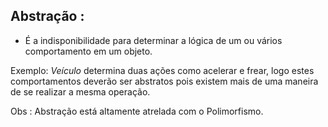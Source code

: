## Abstração :

- É a indisponibilidade para determinar a lógica de um ou vários comportamento em um objeto.

Exemplo: _Veículo_ determina duas ações como acelerar e frear, logo estes comportamentos deverão ser abstratos pois existem mais de uma maneira de se realizar a mesma operação.

Obs : Abstração está altamente atrelada com o Polimorfismo.
